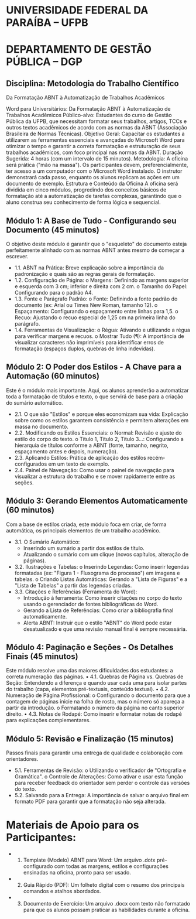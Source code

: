 # UNIVERSIDADE FEDERAL DA PARAÍBA – UFPB

# DEPARTAMENTO DE GESTÃO PÚBLICA – DGP

## Disciplina: Metodologia do Trabalho Científico

Da Formatação ABNT à Automatização de Trabalhos Acadêmicos

Word para Universitários: Da Formatação ABNT à Automatização de Trabalhos Acadêmicos
Público-alvo: Estudantes do curso de Gestão Pública da UFPB, que necessitam formatar seus trabalhos, artigos, TCCs e outros textos acadêmicos de acordo com as normas da ABNT (Associação Brasileira de Normas Técnicas).
Objetivo Geral: Capacitar os estudantes a utilizarem as ferramentas essenciais e avançadas do Microsoft Word para otimizar o tempo e garantir a correta formatação e estruturação de seus trabalhos acadêmicos, com foco principal nas normas da ABNT.
Duração Sugerida: 4 horas (com um intervalo de 15 minutos).
Metodologia: A oficina será prática ("mão na massa"). Os participantes devem, preferencialmente, ter acesso a um computador com o Microsoft Word instalado. 
O instrutor demonstrará cada passo, enquanto os alunos replicam as ações em um documento de exemplo.
Estrutura e Conteúdo da Oficina
A oficina será dividida em cinco módulos, progredindo dos conceitos básicos de formatação até a automatização de tarefas complexas, garantindo que o aluno construa seu conhecimento de forma lógica e sequencial.

## Módulo 1: A Base de Tudo - Configurando seu Documento (45 minutos)

O objetivo deste módulo é garantir que o "esqueleto" do documento esteja perfeitamente alinhado com as normas ABNT antes mesmo de começar a escrever.

- 1.1. ABNT na Prática: Breve explicação sobre a importância da padronização e quais são as regras gerais de formatação.
- 1.2. Configuração de Página:
o	Margens: Definindo as margens superior e esquerda com 3 cm; inferior e direita com 2 cm.
o	Tamanho do Papel: Configurando para o padrão A4.
- 1.3. Fonte e Parágrafo Padrão:
o	Fonte: Definindo a fonte padrão do documento (ex: Arial ou Times New Roman, tamanho 12).
o	Espaçamento: Configurando o espaçamento entre linhas para 1,5.
o	Recuo: Ajustando o recuo especial de 1,25 cm na primeira linha do parágrafo.
-	1.4. Ferramentas de Visualização:
o	Régua: Ativando e utilizando a régua para verificar margens e recuos.
o	Mostrar Tudo (¶): A importância de visualizar caracteres não imprimíveis para identificar erros de formatação (espaços duplos, quebras de linha indevidas).

## Módulo 2: O Poder dos Estilos - A Chave para a Automação (60 minutos)

Este é o módulo mais importante. Aqui, os alunos aprenderão a automatizar toda a formatação de títulos e texto, o que servirá de base para a criação do sumário automático.
- 2.1. O que são "Estilos" e porque eles economizam sua vida: Explicação sobre como os estilos garantem consistência e permitem alterações em massa no documento.
- 2.2. Modificando os Estilos Essenciais:
o	Normal: Revisão e ajuste do estilo do corpo do texto.
o	Título 1, Título 2, Título 3...: Configurando a hierarquia de títulos conforme a ABNT (fonte, tamanho, negrito, espaçamento antes e depois, numeração).
- 2.3. Aplicando Estilos: Prática de aplicação dos estilos recém-configurados em um texto de exemplo.
- 2.4. Painel de Navegação: Como usar o painel de navegação para visualizar a estrutura do trabalho e se mover rapidamente entre as seções.

## Módulo 3: Gerando Elementos Automaticamente (60 minutos)

Com a base de estilos criada, este módulo foca em criar, de forma automática, os principais elementos de um trabalho acadêmico.

- 3.1. O Sumário Automático:
  - Inserindo um sumário a partir dos estilos de título.
  - Atualizando o sumário com um clique (novos capítulos, alteração de páginas).
- 3.2. Ilustrações e Tabelas:
o	Inserindo Legendas: Como inserir legendas formatadas (ex: "Figura 1 - Fluxograma do processo") em imagens e tabelas.
o	Criando Listas Automáticas: Gerando a "Lista de Figuras" e a "Lista de Tabelas" a partir das legendas criadas.
- 3.3. Citações e Referências (Ferramenta do Word):
  - Introdução à ferramenta: Como inserir citações no corpo do texto usando o gerenciador de fontes bibliográficas do Word.
  - Gerando a Lista de Referências: Como criar a bibliografia final automaticamente.
  - Alerta ABNT: Instruir que o estilo "ABNT" do Word pode estar desatualizado e que uma revisão manual final é sempre necessária.

## Módulo 4: Paginação e Seções - Os Detalhes Finais (45 minutos)
Este módulo resolve uma das maiores dificuldades dos estudantes: a correta numeração das páginas.
•	4.1. Quebras de Página vs. Quebras de Seção: Entendendo a diferença e quando usar cada uma para isolar partes do trabalho (capa, elementos pré-textuais, conteúdo textual).
•	4.2. Numeração de Página Profissional:
o	Configurando o documento para que a contagem de páginas inicie na folha de rosto, mas o número só apareça a partir da introdução.
o	Formatando o número da página no canto superior direito.
•	4.3. Notas de Rodapé: Como inserir e formatar notas de rodapé para explicações complementares.

## Módulo 5: Revisão e Finalização (15 minutos)
Passos finais para garantir uma entrega de qualidade e colaboração com orientadores.
- 5.1. Ferramentas de Revisão:
o	Utilizando o verificador de "Ortografia e Gramática".
o	Controle de Alterações: Como ativar e usar esta função para receber feedback do orientador sem perder o controle das versões do texto.
- 5.2. Salvando para a Entrega: A importância de salvar o arquivo final em formato PDF para garantir que a formatação não seja alterada.

# Materiais de Apoio para os Participantes:
- 1.	Template (Modelo) ABNT para Word: Um arquivo .dotx pré-configurado com todas as margens, estilos e configurações ensinadas na oficina, pronto para ser usado.
- 2.	Guia Rápido (PDF): Um folheto digital com o resumo dos principais comandos e atalhos abordados.
- 3.	Documento de Exercício: Um arquivo .docx com texto não formatado para que os alunos possam praticar as habilidades durante a oficina.

